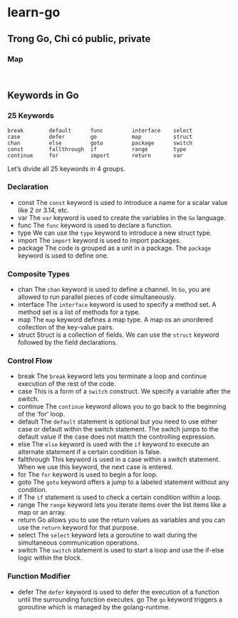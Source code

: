 # learn-go
Trong Go, Chỉ có public, private 
- 



### Map
```go



```

## Keywords in Go
### 25 Keywords
```
break        default      func         interface    select
case         defer        go           map          struct
chan         else         goto         package      switch
const        fallthrough  if           range        type
continue     for          import       return       var
```
Let’s divide all 25 keywords in 4 groups.
### Declaration
* const
The `const` keyword is used to introduce a name for a scalar value like 2 or 3.14, etc.
* var
The `var` keyword is used to create the variables in the `Go` language.
* func
The `func` keyword is used to declare a function.
* type
We can use the `type` keyword to introduce a new struct type.
* import
The `import` keyword is used to import packages.
* package
The code is grouped as a unit in a package. The `package` keyword is used to define one.

### Composite Types
* chan
The `chan` keyword is used to define a channel. In `Go`, you are allowed to run parallel pieces of code simultaneously.
* interface
The `interface` keyword is used to specify a method set. A method set is a list of methods for a type.
* map
The `map` keyword defines a map type. A map os an unordered collection of the key-value pairs.
* struct
Struct is a collection of fields. We can use the `struct` keyword followed by the field declarations.

### Control Flow

* break
The `break` keyword lets you terminate a loop and continue execution of the rest of the code.
* case 
This is a form of a `switch` construct. We specify a variable after the switch.
* continue
The `continue` keyword allows you to go back to the beginning of the ‘for’ loop.
* default
The `default` statement is optional but you need to use either case or default within the switch statement. The switch jumps to the default value if the case does not match the controlling expression.
* else
The `else` keyword is used with the `if` keyword to execute an alternate statement if a certain condition is false.
* fallthrough
This keyword is used in a case within a switch statement. When we use this keyword, the next case is entered.
* for
The `for` keyword is used to begin a for loop.
* goto
The `goto` keyword offers a jump to a labeled statement without any condition.
* if
The `if` statement is used to check a certain condition within a loop.
* range
The `range` keyword lets you iterate items over the list items like a map or an array.
* return
Go allows you to use the return values as variables and you can use the `return` keyword for that purpose.
* select
The `select` keyword lets a goroutine to wait during the simultaneous communication operations.
* switch
The `switch` statement is used to start a loop and use the if-else logic within the block.

### Function Modifier

* defer
The `defer` keyword is used to defer the execution of a function until the surrounding function executes.
go
The `go` keyword triggers a goroutine which is managed by the golang-runtime.


